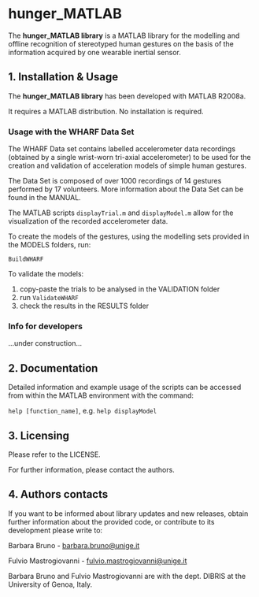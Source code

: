 # hunger_MATLAB

The **hunger_MATLAB library** is a MATLAB library for the modelling and offline recognition of stereotyped human gestures on the basis of the information acquired by one wearable inertial sensor.

## 1. Installation & Usage

The **hunger_MATLAB library** has been developed with MATLAB R2008a.

It requires a MATLAB distribution. No installation is required.

### Usage with the WHARF Data Set

The WHARF Data set contains labelled accelerometer data recordings (obtained by a single wrist-worn 
tri-axial accelerometer) to be used for the creation and validation of acceleration 
models of simple human gestures.

The Data Set is composed of over 1000 recordings of 14 gestures performed by 17 volunteers. More information about the Data Set can be found in the MANUAL.

The MATLAB scripts `displayTrial.m` and `displayModel.m` allow for the visualization 
of the recorded accelerometer data.

To create the models of the gestures, using the modelling sets provided in the MODELS folders, run:

`BuildWHARF`

To validate the models:

1. copy-paste the trials to be analysed in the VALIDATION folder
2. run `ValidateWHARF`
3. check the results in the RESULTS folder

### Info for developers

...under construction...

## 2. Documentation

Detailed information and example usage of the scripts can be
 accessed from within the MATLAB environment with the command:

`help [function_name]`, e.g.
 `help displayModel`

## 3. Licensing

Please refer to the LICENSE.

For further information, please contact the authors.

## 4. Authors contacts

If you want to be informed about library updates and new releases, obtain further information about the provided code, or contribute to its development please write to:

Barbara Bruno - barbara.bruno@unige.it

Fulvio Mastrogiovanni - fulvio.mastrogiovanni@unige.it

Barbara Bruno and Fulvio Mastrogiovanni are with the dept. DIBRIS at the University of Genoa, Italy.
